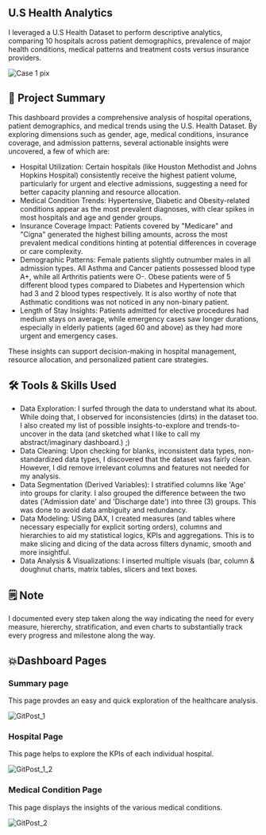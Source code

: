 ## U.S Health Analytics

I leveraged a U.S Health Dataset to perform descriptive analytics, comparing 10 hospitals across patient demographics, prevalence of major health conditions, medical patterns and treatment costs versus insurance providers.

![Case 1 pix](https://dl.boxcloud.com/api/2.0/internal_files/1880642382570/versions/2074136087370/representations/png_paged_2048x2048/content/1.png?access_token=1!8nJKWzLIPezakAzNI2EpO8v2ZataeoaZP8-AIsiXoNTUpmDSaptgJcaiVN9DvMmdVqCynDtwSDfOYO3pKC-m-XvxbsIzEyPbB6fyB4OV4k8j0-3kei_0BC30hCCI3Ny9voImw-HOBASyp4EpfCzkvMFAf2fR3_iYXzGyb0D2iaeKkQVUIsIVS50DdSgoM-JccXXmNONgRZQ0BkoU1PIu5sO29jZ8cPLNAZ3tF57t8lYAHwCtId2qSDuy03yHbSzZuSDnMSC__mTileT6AfDNwT2D6PBqwBA74Y6BsWkcBxT32iS57O8EfPBTBrNUIWeiXEtTcEmrxZoGMGWAN2_9ExMUEeK8Cmcfx4FYkU1CsORDqyW7kwzpdlHqgvfZ_fwgsv4n28LfligbYX-dPeSBGYIudmJ9rORR_0JJcdWlg46gNepyIAGlA7Cw1vnKT-Ja178qIBUhScb2WRjyNvk9nYQ83Hd5I6BOVjj-a_lYD6fcqcYzs9wxj2JvsTDDJCe-dPF9sERIGjXdalWRnlvJ5_REdY-F3MnCw8oROaBm4QZ6rZ9WZJo_Su-UE9MaefEyofJ97zajzbpaXXg_9H0eCDNVV5d1JS7i5QZnPTaigMBk-ux8p_kvAgqFrpUEp028ZGE45Adzloxr8sl_lZwZeXBVnFiQxFZNHwiPWa-KpQKGm3XkGDijZxwBdgkVePD3M5H0VAvYr8JBAqI5v75MBj7WxIfuSOUYVQ1yEDXMjm-aYP58n213YzmpdfjW&box_client_name=box-content-preview&box_client_version=3.7.0?fit=scale)


## 📕 Project Summary
This dashboard provides a comprehensive analysis of hospital operations, patient demographics, and medical trends using the U.S. Health Dataset. By exploring dimensions such as gender, age, medical conditions, insurance coverage, and admission patterns, several actionable insights were uncovered, a few of which are:
- Hospital Utilization: Certain hospitals (like Houston Methodist and Johns Hopkins Hospital) consistently receive the highest patient volume, particularly for urgent and elective admissions, suggesting a need for better capacity planning and resource allocation.
- Medical Condition Trends: Hypertensive, Diabetic and Obesity-related conditions appear as the most prevalent diagnoses, with clear spikes in most hospitals and age and gender groups.
- Insurance Coverage Impact: Patients covered by "Medicare" and "Cigna" generated the highest billing amounts, across the most prevalent medical conditions hinting at potential differences in coverage or care complexity.
- Demographic Patterns: Female patients slightly outnumber males in all admission types. All Asthma and Cancer patients possessed blood type A+, while all Arthritis patients were O-. Obese patients were of 5 different blood types compared to Diabetes and Hypertension which had 3 and 2 blood types respectively. It is also worthy of note that Asthmatic conditions was not noticed in any non-binary patient.
- Length of Stay Insights: Patients admitted for elective procedures had medium stays on average, while emergency cases saw longer durations, especially in elderly patients (aged 60 and above) as they had more urgent and emergency cases.

These insights can support decision-making in hospital management, resource allocation, and personalized patient care strategies.

## 🛠️ Tools & Skills Used
- Data Exploration: I surfed through the data to understand what its about. While doing that, I observed for inconsistencies (dirts) in the dataset too. I also created my list of possible insights-to-explore and trends-to-uncover in the data (and sketched what I like to call my abstract/imaginary dashboard.) ;)
- Data Cleaning: Upon checking for blanks, inconsistent data types, non-standardized data types, I discovered that the dataset was fairly clean. However, I did remove irrelevant columns and features not needed for my analysis.
- Data Segmentation (Derived Variables): I stratified columns like 'Age' into groups for clarity. I also grouped the difference between the two dates ('Admission date' and 'Discharge date') into three (3) groups. This was done to avoid data ambiguity and redundancy.
- Data Modeling: USing DAX, I created measures (and tables where necessary especially for explicit sorting orders), columns and hierarchies to aid my statistical logics, KPIs and aggregations. This is to make slicing and dicing of the data across filters dynamic, smooth and more insightful.
- Data Analysis & Visualizations: I inserted multiple visuals (bar, column & doughnut charts, matrix tables, slicers and text boxes.

## 🗒️ Note
I documented every step taken along the way indicating the need for every measure, hiererchy, stratification, and even charts to substantially track every progress and milestone along the way.


## 💥Dashboard Pages
### Summary page
This page provdes an easy and quick exploration of the healthcare analysis.

![GitPost_1](https://github.com/user-attachments/assets/cc3ae33c-585e-4d2c-8325-9c7bf8158aff)


### Hospital Page
This page helps to explore the KPIs of each individual hospital.

![GitPost_1_2](https://github.com/user-attachments/assets/e46c8292-d5fd-4316-8afe-2bf44cb67e39)


### Medical Condition Page
This page displays the insights of the various medical conditions.

![GitPost_2](https://github.com/user-attachments/assets/373618f1-b98f-4ad4-8090-80bfa0b1e663)

